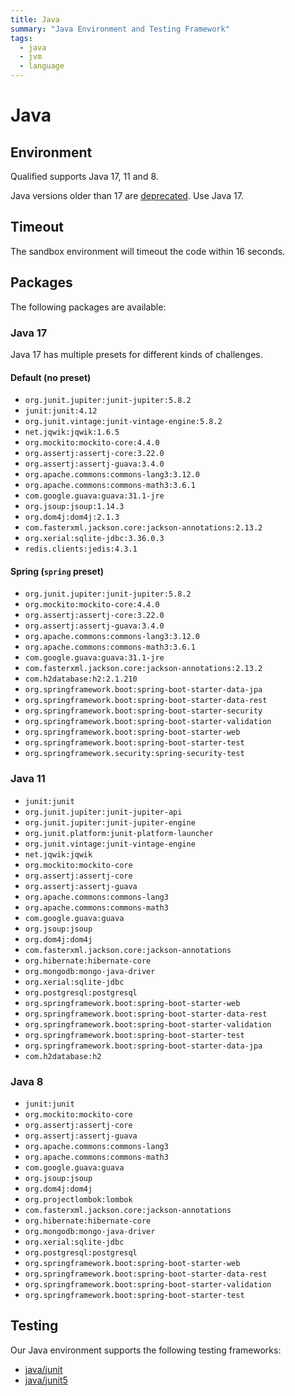 ```yaml
---
title: Java
summary: "Java Environment and Testing Framework"
tags:
  - java
  - jvm
  - language
---
```


# Java

## Environment

Qualified supports Java 17, 11 and 8.

Java versions older than 17 are [deprecated](/creating-content/challenges/upgrading-language-versions/#deprecation-process). Use Java 17.

## Timeout

The sandbox environment will timeout the code within 16 seconds.

## Packages

The following packages are available:

### Java 17

Java 17 has multiple presets for different kinds of challenges.

#### Default (no preset)

- `org.junit.jupiter:junit-jupiter:5.8.2`
- `junit:junit:4.12`
- `org.junit.vintage:junit-vintage-engine:5.8.2`
- `net.jqwik:jqwik:1.6.5`
- `org.mockito:mockito-core:4.4.0`
- `org.assertj:assertj-core:3.22.0`
- `org.assertj:assertj-guava:3.4.0`
- `org.apache.commons:commons-lang3:3.12.0`
- `org.apache.commons:commons-math3:3.6.1`
- `com.google.guava:guava:31.1-jre`
- `org.jsoup:jsoup:1.14.3`
- `org.dom4j:dom4j:2.1.3`
- `com.fasterxml.jackson.core:jackson-annotations:2.13.2`
- `org.xerial:sqlite-jdbc:3.36.0.3`
- `redis.clients:jedis:4.3.1`

#### Spring (`spring` preset)

- `org.junit.jupiter:junit-jupiter:5.8.2`
- `org.mockito:mockito-core:4.4.0`
- `org.assertj:assertj-core:3.22.0`
- `org.assertj:assertj-guava:3.4.0`
- `org.apache.commons:commons-lang3:3.12.0`
- `org.apache.commons:commons-math3:3.6.1`
- `com.google.guava:guava:31.1-jre`
- `com.fasterxml.jackson.core:jackson-annotations:2.13.2`
- `com.h2database:h2:2.1.210`
- `org.springframework.boot:spring-boot-starter-data-jpa`
- `org.springframework.boot:spring-boot-starter-data-rest`
- `org.springframework.boot:spring-boot-starter-security`
- `org.springframework.boot:spring-boot-starter-validation`
- `org.springframework.boot:spring-boot-starter-web`
- `org.springframework.boot:spring-boot-starter-test`
- `org.springframework.security:spring-security-test`

### Java 11

- `junit:junit`
- `org.junit.jupiter:junit-jupiter-api`
- `org.junit.jupiter:junit-jupiter-engine`
- `org.junit.platform:junit-platform-launcher`
- `org.junit.vintage:junit-vintage-engine`
- `net.jqwik:jqwik`
- `org.mockito:mockito-core`
- `org.assertj:assertj-core`
- `org.assertj:assertj-guava`
- `org.apache.commons:commons-lang3`
- `org.apache.commons:commons-math3`
- `com.google.guava:guava`
- `org.jsoup:jsoup`
- `org.dom4j:dom4j`
- `com.fasterxml.jackson.core:jackson-annotations`
- `org.hibernate:hibernate-core`
- `org.mongodb:mongo-java-driver`
- `org.xerial:sqlite-jdbc`
- `org.postgresql:postgresql`
- `org.springframework.boot:spring-boot-starter-web`
- `org.springframework.boot:spring-boot-starter-data-rest`
- `org.springframework.boot:spring-boot-starter-validation`
- `org.springframework.boot:spring-boot-starter-test`
- `org.springframework.boot:spring-boot-starter-data-jpa`
- `com.h2database:h2`

### Java 8

- `junit:junit`
- `org.mockito:mockito-core`
- `org.assertj:assertj-core`
- `org.assertj:assertj-guava`
- `org.apache.commons:commons-lang3`
- `org.apache.commons:commons-math3`
- `com.google.guava:guava`
- `org.jsoup:jsoup`
- `org.dom4j:dom4j`
- `org.projectlombok:lombok`
- `com.fasterxml.jackson.core:jackson-annotations`
- `org.hibernate:hibernate-core`
- `org.mongodb:mongo-java-driver`
- `org.xerial:sqlite-jdbc`
- `org.postgresql:postgresql`
- `org.springframework.boot:spring-boot-starter-web`
- `org.springframework.boot:spring-boot-starter-data-rest`
- `org.springframework.boot:spring-boot-starter-validation`
- `org.springframework.boot:spring-boot-starter-test`

## Testing

Our Java environment supports the following testing frameworks:

- [java/junit](/reference/languages/java/junit)
- [java/junit5](/reference/languages/java/junit5)
